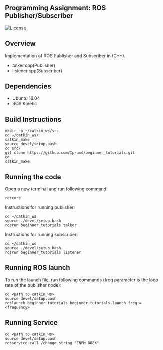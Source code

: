 ## Programming Assignment: ROS Publisher/Subscriber 
[![License](https://img.shields.io/badge/License-BSD%203--Clause-blue.svg)](https://opensource.org/licenses/BSD-3-Clause)

## Overview
Implementation of ROS Publisher and Subscriber in (C++).
- talker.cpp(Publisher)
- listener.cpp(Subscriber)

## Dependencies

- Ubuntu 16.04
- ROS Kinetic

## Build Instructions
```
mkdir -p ~/catkin_ws/src
cd ~/catkin_ws/
catkin_make
source devel/setup.bash
cd src/
git clone https://github.com/Ip-umd/beginner_tutorials.git
cd ..
catkin_make
```

## Running the code

Open a new terminal and run following command:
```
roscore
```

Instructions for running publisher:
```
cd ~/catkin_ws
source ./devel/setup.bash
rosrun beginner_tutorials talker
```

Instructions for running subscriber:
```
cd ~/catkin_ws
source ./devel/setup.bash
rosrun beginner_tutorials listener
```

## Running ROS launch 
To run the launch file, run following commands (freq parameter is the loop rate of the publisher node):

```
cd <path to catkin_ws>
source devel/setup.bash
roslaunch beginner_tutorials beginner_tutorials.launch freq:=<frequency>
```

## Running Service

```
cd <path to catkin_ws>
source devel/setup.bash
rosservice call /change_string "ENPM 808X"

```

